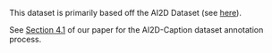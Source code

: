This dataset is primarily based off the AI2D Dataset (see [here](
  https://prior.allenai.org/projects/diagram-understanding)).

See [Section 4.1](https://arxiv.org/pdf/2310.12128) of our paper for
 the AI2D-Caption dataset annotation process.
